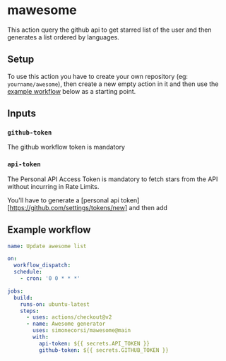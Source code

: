# mawesome

This action query the github api to get starred list of the user and then generates a list ordered by languages. 

## Setup

To use this action you have to create your own repository (eg: `yourname/awesome`), then create a new empty action in it and then use the [example workflow](#example-workflow) below as a starting point.

## Inputs

### `github-token`

The github workflow token is mandatory 

### `api-token`

The Personal API Access Token is mandatory to fetch stars from the API without incurring in Rate Limits.

You'll have to generate a [personal api token][https://github.com/settings/tokens/new] and then add 

## Example workflow

```yml
name: Update awesome list

on: 
  workflow_dispatch:
  schedule:
    - cron: '0 0 * * *'

jobs:
  build:
    runs-on: ubuntu-latest
    steps:
      - uses: actions/checkout@v2
      - name: Awesome generator
        uses: simonecorsi/mawesome@main
        with:
          api-token: ${{ secrets.API_TOKEN }}
          github-token: ${{ secrets.GITHUB_TOKEN }}
```
